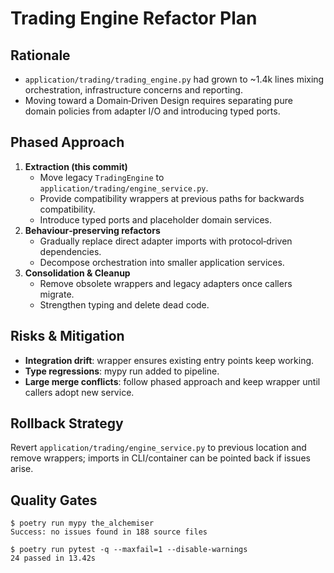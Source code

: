 # Trading Engine Refactor Plan

## Rationale
- `application/trading/trading_engine.py` had grown to ~1.4k lines mixing orchestration,
  infrastructure concerns and reporting.
- Moving toward a Domain‑Driven Design requires separating pure domain policies from
  adapter I/O and introducing typed ports.

## Phased Approach
1. **Extraction (this commit)**
   - Move legacy `TradingEngine` to `application/trading/engine_service.py`.
   - Provide compatibility wrappers at previous paths for backwards compatibility.
   - Introduce typed ports and placeholder domain services.
2. **Behaviour‑preserving refactors**
   - Gradually replace direct adapter imports with protocol‑driven dependencies.
   - Decompose orchestration into smaller application services.
3. **Consolidation & Cleanup**
   - Remove obsolete wrappers and legacy adapters once callers migrate.
   - Strengthen typing and delete dead code.

## Risks & Mitigation
- **Integration drift**: wrapper ensures existing entry points keep working.
- **Type regressions**: mypy run added to pipeline.
- **Large merge conflicts**: follow phased approach and keep wrapper until callers
  adopt new service.

## Rollback Strategy
Revert `application/trading/engine_service.py` to previous location and remove
wrappers; imports in CLI/container can be pointed back if issues arise.

## Quality Gates
```
$ poetry run mypy the_alchemiser
Success: no issues found in 188 source files

$ poetry run pytest -q --maxfail=1 --disable-warnings
24 passed in 13.42s
```

